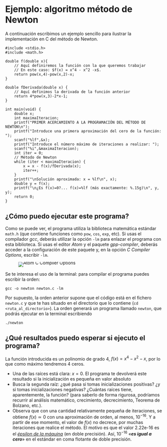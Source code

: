 # Ejemplo: algoritmo método de Newton

A continuación escribimos un ejemplo sencillo para ilustrar la implementación en C del método de Newton.


    #include <stdio.h>
    #include <math.h>

    double f(double x){
        // Aquí definiremos la función con la que queremos trabajar
        // En este caso: $f(x) = x^4 - x^2 -x$.
        return pow(x,4)-pow(x,2)-x;
    }

    double fDerivada(double x) {
        // Aquí definimos la derivada de la función anterior
        return 4*pow(x,3)-2*x-1;
    }

    int main(void) {
        double x;
        int maximaIteracion;
        printf("PRIMER ACERCAMIENTO A LA PROGRAMACIÓN DEL MÉTODO DE NEWTON\n");
        printf("Introduce una primera aproximación del cero de la función: ");
        scanf("%lf",&x);
        printf("Introduce el número máximo de iteraciones a realizar: ");
        scanf("%i",&maximaIteracion);
        int iter = 0;
        // Método de Newton
        while (iter < maximaIteracion) {
            x = x - f(x)/fDerivada(x);
            iter++;
        }
        printf("\nSolución aproximada: x = %lf\n", x);
        double y = f(x);
        printf("\n¿Es f(x)=0?... f(x)=%lf (más exactamente: %.15g)\n", y, y);
        return 0;
    }

## ¿Cómo puedo ejecutar este programa?

Como se puede ver, el programa utiliza la biblioteca matemática estándar `math.h` (que contiene funciones como `pow`, `cos`, `exp`, etc). Si usas el compilador *gcc*, deberás utilizar la opción `-lm` para enlazar el programa con esta biblioteca. Si usas el editor *Atom* y el paquete *gpp-compiler*, deberás acceder a la configuración de este paquete y, en la opción *C Compiler Options*, escribir `-lm`.

<div class="image-container"; style="width:50%; line-height:5pt; margin-left:42px;">
<img src="https://rrgalvan.github.io/Fundamentos_MN/img/atom_compiler_options.png" alt="Atom C Compiler Options">
</div>


Se te interesa el uso de la terminal: para compilar el programa puedes escribir la orden:

    gcc -o newton newton.c -lm

Por supuesto, la orden anterior supone que el código está en el fichero `newton.c` y que te has situado en el directorio que lo contiene (`cd <ruta_al_directorio>`). La orden generará un programa llamado `newton`, que podrás ejecutar en la terminal escribiendo

    ./newton

## ¿Qué resultados puedo esperar si ejecuto el programa?

La función introducida es un polinomio de grado $4$, $f(x)=x^4-x^2-x$, por lo que como máximo tendremos $4$ ceros.

- Una de las raíces está clara: $x=0$. El programa te devolverá este resultado si la inicialización es pequeña en valor absoluto
- Busca la segunda raíz: ¿qué pasa si tomas inicializaciones positivas? ¿y si tomas inicializaciones negativas? ¿Cuántas raíces tiene, aparentemente, la función? (para saberlo de forma rigurosa, podríamos recurrir al análisis matemático, crecimiento, decrecimiento, Teorema de Bolzano, etc.).
- Observa que con una cantidad relativamente pequeña de iteraciones, se obtiene $f(x) \simeq 0$ con una aproximación de orden, al menos, $10^{-16}$. Y a partir de ese momento, el valor de $f(x)$ no decrece, por muchas iteraciones que realice el método. El motivo es que el valor 2.22e-16 es el *[épsilon de la máquina](https://en.wikipedia.org/wiki/Machine_epsilon)* (en doble precisión). Así, $10^{-16}$ «***es igual a cero***» en el estándar en coma flotante de doble precisión.
